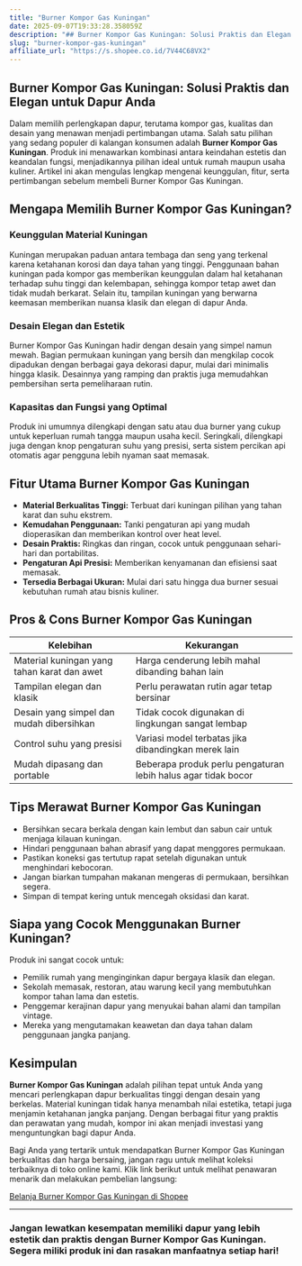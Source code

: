 ```yaml
---
title: "Burner Kompor Gas Kuningan"
date: 2025-09-07T19:33:28.358059Z
description: "## Burner Kompor Gas Kuningan: Solusi Praktis dan Elegan untuk Dapur Anda..."
slug: "burner-kompor-gas-kuningan"
affiliate_url: "https://s.shopee.co.id/7V44C68VX2"
---
```

## Burner Kompor Gas Kuningan: Solusi Praktis dan Elegan untuk Dapur Anda

Dalam memilih perlengkapan dapur, terutama kompor gas, kualitas dan desain yang menawan menjadi pertimbangan utama. Salah satu pilihan yang sedang populer di kalangan konsumen adalah **Burner Kompor Gas Kuningan**. Produk ini menawarkan kombinasi antara keindahan estetis dan keandalan fungsi, menjadikannya pilihan ideal untuk rumah maupun usaha kuliner. Artikel ini akan mengulas lengkap mengenai keunggulan, fitur, serta pertimbangan sebelum membeli Burner Kompor Gas Kuningan.

## Mengapa Memilih Burner Kompor Gas Kuningan?

### Keunggulan Material Kuningan

Kuningan merupakan paduan antara tembaga dan seng yang terkenal karena ketahanan korosi dan daya tahan yang tinggi. Penggunaan bahan kuningan pada kompor gas memberikan keunggulan dalam hal ketahanan terhadap suhu tinggi dan kelembapan, sehingga kompor tetap awet dan tidak mudah berkarat. Selain itu, tampilan kuningan yang berwarna keemasan memberikan nuansa klasik dan elegan di dapur Anda.

### Desain Elegan dan Estetik

Burner Kompor Gas Kuningan hadir dengan desain yang simpel namun mewah. Bagian permukaan kuningan yang bersih dan mengkilap cocok dipadukan dengan berbagai gaya dekorasi dapur, mulai dari minimalis hingga klasik. Desainnya yang ramping dan praktis juga memudahkan pembersihan serta pemeliharaan rutin.

### Kapasitas dan Fungsi yang Optimal

Produk ini umumnya dilengkapi dengan satu atau dua burner yang cukup untuk keperluan rumah tangga maupun usaha kecil. Seringkali, dilengkapi juga dengan knop pengaturan suhu yang presisi, serta sistem percikan api otomatis agar pengguna lebih nyaman saat memasak.

## Fitur Utama Burner Kompor Gas Kuningan

- **Material Berkualitas Tinggi:** Terbuat dari kuningan pilihan yang tahan karat dan suhu ekstrem.
- **Kemudahan Penggunaan:** Tanki pengaturan api yang mudah dioperasikan dan memberikan kontrol over heat level.
- **Desain Praktis:** Ringkas dan ringan, cocok untuk penggunaan sehari-hari dan portabilitas.
- **Pengaturan Api Presisi:** Memberikan kenyamanan dan efisiensi saat memasak.
- **Tersedia Berbagai Ukuran:** Mulai dari satu hingga dua burner sesuai kebutuhan rumah atau bisnis kuliner.

## Pros & Cons Burner Kompor Gas Kuningan

| Kelebihan                                      | Kekurangan                                       |
|------------------------------------------------|--------------------------------------------------|
| Material kuningan yang tahan karat dan awet   | Harga cenderung lebih mahal dibanding bahan lain |
| Tampilan elegan dan klasik                    | Perlu perawatan rutin agar tetap bersinar       |
| Desain yang simpel dan mudah dibersihkan     | Tidak cocok digunakan di lingkungan sangat lembap |
| Control suhu yang presisi                     | Variasi model terbatas jika dibandingkan merek lain |
| Mudah dipasang dan portable                  | Beberapa produk perlu pengaturan lebih halus agar tidak bocor |

## Tips Merawat Burner Kompor Gas Kuningan

- Bersihkan secara berkala dengan kain lembut dan sabun cair untuk menjaga kilauan kuningan.
- Hindari penggunaan bahan abrasif yang dapat menggores permukaan.
- Pastikan koneksi gas tertutup rapat setelah digunakan untuk menghindari kebocoran.
- Jangan biarkan tumpahan makanan mengeras di permukaan, bersihkan segera.
- Simpan di tempat kering untuk mencegah oksidasi dan karat.

## Siapa yang Cocok Menggunakan Burner Kuningan?

Produk ini sangat cocok untuk:

- Pemilik rumah yang menginginkan dapur bergaya klasik dan elegan.
- Sekolah memasak, restoran, atau warung kecil yang membutuhkan kompor tahan lama dan estetis.
- Penggemar kerajinan dapur yang menyukai bahan alami dan tampilan vintage.
- Mereka yang mengutamakan keawetan dan daya tahan dalam penggunaan jangka panjang.

## Kesimpulan

**Burner Kompor Gas Kuningan** adalah pilihan tepat untuk Anda yang mencari perlengkapan dapur berkualitas tinggi dengan desain yang berkelas. Material kuningan tidak hanya menambah nilai estetika, tetapi juga menjamin ketahanan jangka panjang. Dengan berbagai fitur yang praktis dan perawatan yang mudah, kompor ini akan menjadi investasi yang menguntungkan bagi dapur Anda.

Bagi Anda yang tertarik untuk mendapatkan Burner Kompor Gas Kuningan berkualitas dan harga bersaing, jangan ragu untuk melihat koleksi terbaiknya di toko online kami. Klik link berikut untuk melihat penawaran menarik dan melakukan pembelian langsung:

[Belanja Burner Kompor Gas Kuningan di Shopee](https://s.shopee.co.id/7V44C68VX2)

---

### Jangan lewatkan kesempatan memiliki dapur yang lebih estetik dan praktis dengan Burner Kompor Gas Kuningan. Segera miliki produk ini dan rasakan manfaatnya setiap hari!
